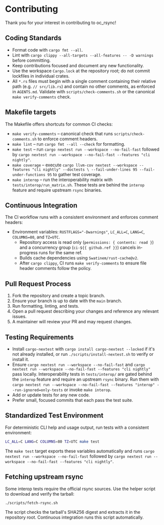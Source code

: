 # Contributing

Thank you for your interest in contributing to oc_rsync!

## Coding Standards
- Format code with `cargo fmt --all`.
- Lint with `cargo clippy --all-targets --all-features -- -D warnings` before committing.
- Keep contributions focused and document any new functionality.
- Use the workspace `Cargo.lock` at the repository root; do not commit lockfiles in individual crates.
- All `*.rs` files must begin with a single comment containing their relative path (e.g. `// src/lib.rs`) and contain no other comments, as enforced in `AGENTS.md`. Validate with `scripts/check-comments.sh` or the canonical `make verify-comments` check.

## Makefile targets

The Makefile offers shortcuts for common CI checks:

- `make verify-comments` – canonical check that runs `scripts/check-comments.sh` to enforce comment headers.
- `make lint` – run `cargo fmt --all --check` for formatting.
- `make test` – run `cargo nextest run --workspace --no-fail-fast` followed by
  `cargo nextest run --workspace --no-fail-fast --features "cli nightly"`.
- `make coverage` – execute `cargo llvm-cov nextest --workspace --features "cli nightly" --doctests \
  --fail-under-lines 95 --fail-under-functions 95` to gather test coverage.
- `make interop` – run the interoperability matrix with `tests/interop/run_matrix.sh`.
  These tests are behind the `interop` feature and require upstream `rsync`
  binaries.

## Continuous Integration

The CI workflow runs with a consistent environment and enforces comment
headers:

- Environment variables: `RUSTFLAGS="-Dwarnings"`, `LC_ALL=C`, `LANG=C`,
  `COLUMNS=80`, and `TZ=UTC`.
  - Repository access is read only (`permissions: { contents: read }`) and a
    concurrency group (`ci-${{ github.ref }}`) cancels in-progress runs for the same
    ref.
  - Builds cache dependencies using `Swatinem/rust-cache@v2`.
  - After `cargo clippy`, CI runs `make verify-comments` to ensure file header
  comments follow the policy.

## Pull Request Process
1. Fork the repository and create a topic branch.
2. Ensure your branch is up to date with the `main` branch.
3. Run formatting, linting, and tests.
4. Open a pull request describing your changes and reference any relevant issues.
5. A maintainer will review your PR and may request changes.

## Testing Requirements
- Install `cargo-nextest` with `cargo install cargo-nextest --locked` if it's not already installed, or run `./scripts/install-nextest.sh` to verify or install it.
- Ensure `cargo nextest run --workspace --no-fail-fast` and
  `cargo nextest run --workspace --no-fail-fast --features "cli nightly"`
  pass locally. Interoperability tests in `tests/interop/` are gated behind the
  `interop` feature and require an upstream `rsync` binary. Run them with
  `cargo nextest run --workspace --no-fail-fast --features "interop" --run-ignored=only-tests`
  or invoke `make interop`.
- Add or update tests for any new code.
- Prefer small, focused commits that each pass the test suite.

## Standardized Test Environment

For deterministic CLI help and usage output, run tests with a consistent
environment:

```bash
LC_ALL=C LANG=C COLUMNS=80 TZ=UTC make test
```

The `make test` target exports these variables automatically and runs
`cargo nextest run --workspace --no-fail-fast` followed by
`cargo nextest run --workspace --no-fail-fast --features "cli nightly"`.

## Fetching upstream rsync
Some interop tests require the official rsync sources. Use the helper
script to download and verify the tarball:

```bash
./scripts/fetch-rsync.sh
```

The script checks the tarball's SHA256 digest and extracts it in the
repository root. Continuous integration runs this script automatically.
